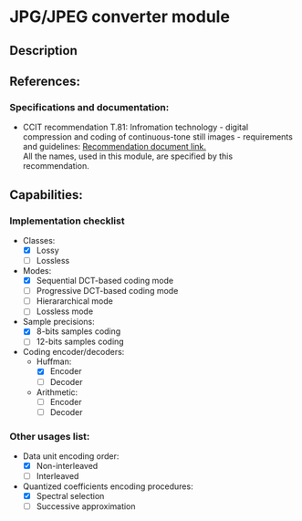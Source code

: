 # JPG/JPEG converter module 
## Description

## References: 
### Specifications and documentation:
- CCIT recommendation T.81: Infromation technology - digital compression and coding of 
continuous-tone still images - requirements and guidelines: [Recommendation document link.](https://www.w3.org/Graphics/JPEG/itu-t81.pdf)\
All the names, used in this module, are specified by this recommendation.

## Capabilities: 
### Implementation checklist
- Classes: 
  - [x] Lossy
  - [ ] Lossless
- Modes: 
  - [x] Sequential DCT-based coding mode
  - [ ] Progressive DCT-based coding mode
  - [ ] Hierararchical mode
  - [ ] Lossless mode
- Sample precisions: 
  - [x] 8-bits samples coding
  - [ ] 12-bits samples coding
- Coding encoder/decoders:
  - Huffman:
    - [x] Encoder 
    - [ ] Decoder
  - Arithmetic: 
    - [ ] Encoder
    - [ ] Decoder  
  
### Other usages list:
- Data unit encoding order:
  - [x] Non-interleaved 
  - [ ] Interleaved 
- Quantized coefficients encoding procedures:
  - [x] Spectral selection
  - [ ] Successive approximation
